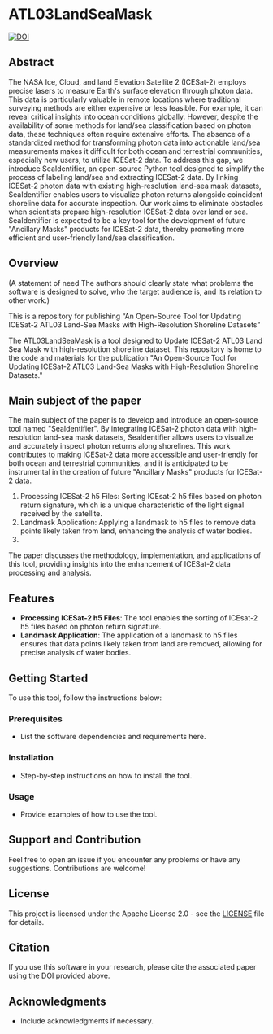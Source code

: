 # ATL03LandSeaMask

[![DOI](https://zenodo.org/badge/678219089.svg)](https://zenodo.org/badge/latestdoi/678219089)
## Abstract
The NASA Ice, Cloud, and land Elevation Satellite 2 (ICESat-2) employs precise lasers to measure Earth's surface elevation through photon data. This data is particularly valuable in remote locations where traditional surveying methods are either expensive or less feasible. For example, it can reveal critical insights into ocean conditions globally. However, despite the availability of some methods for land/sea classification based on photon data, these techniques often require extensive efforts. The absence of a standardized method for transforming photon data into actionable land/sea measurements makes it difficult for both ocean and terrestrial communities, especially new users, to utilize ICESat-2 data.
To address this gap, we introduce SeaIdentifier, an open-source Python tool designed to simplify the process of labeling land/sea and extracting ICESat-2 data. By linking ICESat-2 photon data with existing high-resolution land-sea mask datasets, SeaIdentifier enables users to visualize photon returns alongside coincident shoreline data for accurate inspection. 
Our work aims to eliminate obstacles when scientists prepare high-resolution ICESat-2 data over land or sea. SeaIdentifier is expected to be a key tool for the development of future "Ancillary Masks" products for ICESat-2 data, thereby promoting more efficient and user-friendly land/sea classification.


## Overview
(A statement of need
The authors should clearly state what problems the software is designed to solve, who the target audience is, and its relation to other work.)

This is a repository for publishing “An Open-Source Tool for Updating ICESat-2 ATL03 Land-Sea Masks with High-Resolution Shoreline Datasets”

The ATL03LandSeaMask is a tool designed to Update ICESat-2 ATL03 Land Sea Mask with high-resolution shoreline dataset. This repository is home to the code and materials for the publication "An Open-Source Tool for Updating ICESat-2 ATL03 Land-Sea Masks with High-Resolution Shoreline Datasets."

## Main subject of the paper
The main subject of the paper is to develop and introduce an open-source tool named "SeaIdentifier". By integrating ICESat-2 photon data with high-resolution land-sea mask datasets, SeaIdentifier allows users to visualize and accurately inspect photon returns along shorelines. This work contributes to making ICESat-2 data more accessible and user-friendly for both ocean and terrestrial communities, and it is anticipated to be instrumental in the creation of future "Ancillary Masks" products for ICESat-2 data.
1) Processing ICESat-2 h5 Files: Sorting ICEsat-2 h5 files based on photon return signature, which is a unique characteristic of the light signal received by the satellite.
2) Landmask Application: Applying a landmask to h5 files to remove data points likely taken from land, enhancing the analysis of water bodies.
3) 
The paper discusses the methodology, implementation, and applications of this tool, providing insights into the enhancement of ICESat-2 data processing and analysis.

## Features

- **Processing ICESat-2 h5 Files**: The tool enables the sorting of ICEsat-2 h5 files based on photon return signature.
- **Landmask Application**: The application of a landmask to h5 files ensures that data points likely taken from land are removed, allowing for precise analysis of water bodies.

## Getting Started

To use this tool, follow the instructions below:

### Prerequisites

- List the software dependencies and requirements here.

### Installation

- Step-by-step instructions on how to install the tool.

### Usage

- Provide examples of how to use the tool.

## Support and Contribution

Feel free to open an issue if you encounter any problems or have any suggestions. Contributions are welcome!

## License

This project is licensed under the Apache License 2.0 - see the [LICENSE](LICENSE) file for details.

## Citation

If you use this software in your research, please cite the associated paper using the DOI provided above.

## Acknowledgments

- Include acknowledgments if necessary.
